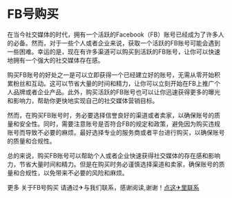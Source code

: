 # FB号购买

在当今社交媒体的时代，拥有一个活跃的Facebook（FB）账号已经成为了许多人的必备。然而，对于一些个人或者企业来说，获取一个活跃的FB账号可能会遇到一些困难。幸运的是，现在有许多渠道可以购买到活跃的FB账号，让你可以快速地拥有一个强大的社交媒体存在感。

购买FB账号的好处之一是可以立即获得一个已经建立好的账号，无需从零开始积累粉丝和互动。这可以节省大量的时间和精力，让你可以立刻开始在FB上推广个人品牌或者企业产品。此外，购买活跃的FB账号也可以让你迅速获得更多的曝光和影响力，帮助你更快地实现自己的社交媒体营销目标。

然而，在购买FB账号时，务必要选择信誉良好的渠道或者卖家，以确保账号的质量和安全性。同时，需要注意账号是否符合FB的规定和政策，避免因为购买违规账号而导致不必要的麻烦。最好选择专业的服务商或者平台进行购买，以确保账号的质量和合规性。

总的来说，购买FB账号可以帮助个人或者企业快速获得社交媒体的存在感和影响力，节省大量时间和精力。但是在购买时务必谨慎选择渠道和卖家，确保账号的质量和合规性，以免带来不必要的风险和麻烦。

更多 关于FB号购买 请通过✈与我们联系，感谢阅读,谢谢！[点这✈里联系](https://c.k02.cc)